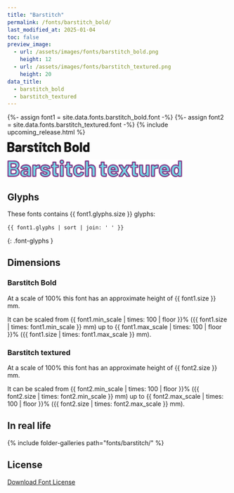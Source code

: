 ```yaml
---
title: "Barstitch"
permalink: /fonts/barstitch_bold/
last_modified_at: 2025-01-04
toc: false
preview_image:
  - url: /assets/images/fonts/barstitch_bold.png
    height: 12
  - url: /assets/images/fonts/barstitch_textured.png
    height: 20
data_title:
  - barstitch_bold
  - barstitch_textured
---
```

{%- assign font1 = site.data.fonts.barstitch_bold.font -%}
{%- assign font2 = site.data.fonts.barstitch_textured.font -%}
{% include upcoming_release.html %}

<img 
     src="/assets/images/fonts/barstitch_bold.png"
     alt="Barstitch Bold" height="23">

<img 
     src="/assets/images/fonts/barstitch_textured.png"
     alt="Barstitch textured" height="40">

## Glyphs

These fonts contains  {{ font1.glyphs.size }} glyphs:

```
{{ font1.glyphs | sort | join: ' ' }}
```
{: .font-glyphs }

## Dimensions
### Barstitch Bold

At a scale of 100% this font has an approximate height of {{ font1.size }} mm. 

It can be scaled from {{ font1.min_scale | times: 100 | floor }}% ({{ font1.size | times: font1.min_scale }} mm)
up to {{ font1.max_scale | times: 100 | floor }}% ({{ font1.size | times: font1.max_scale }} mm).

### Barstitch textured

At a scale of 100% this font has an approximate height of {{ font2.size }} mm. 

It can be scaled from {{ font2.min_scale | times: 100 | floor }}% ({{ font2.size | times: font2.min_scale }} mm)
up to {{ font2.max_scale | times: 100 | floor }}% ({{ font2.size | times: font2.max_scale }} mm).


## In real life

{% include folder-galleries path="fonts/barstitch/" %}

## License

[Download Font License](https://github.com/inkstitch/inkstitch/tree/main/fonts/barstitch_bold/LICENSE)
